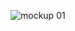 ![mockup 01](https://github.com/ccwj1970/Pokemon/assets/111756039/bde8e1da-004b-4a5b-8dc5-e605be88d26c)
